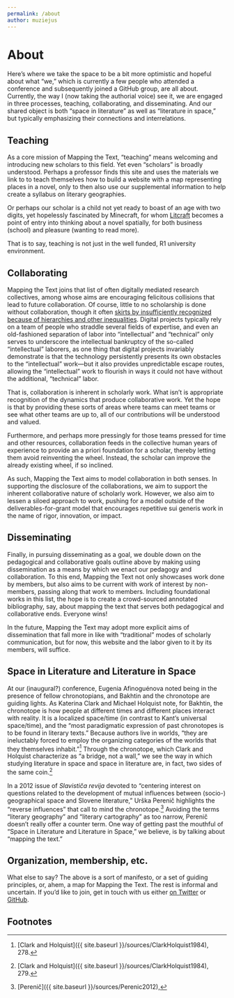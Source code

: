 ```yaml
---
permalink: /about
author: muziejus
---
```


# About

Here’s where we take the space to be a bit more optimistic and hopeful about
what “we,” which is currently a few people who attended a conference and
subsequently joined a GitHub group, are all about. Currently, the way I (now
taking the authorial voice) see it, we are engaged in three processes,
teaching, collaborating, and disseminating. And our shared object is both
“space in literature” as well as “literature in space,” but typically
emphasizing their connections and interrelations.

## Teaching

As a core mission of Mapping the Text, “teaching” means welcoming and
introducing new scholars to this field. Yet even “scholars” is broadly
understood. Perhaps a professor finds this site and uses the materials we link
to to teach themselves how to build a website with a map representing places
in a novel, only to then also use our supplemental information to help create
a syllabus on literary geographies.

Or perhaps our scholar is a child not yet ready to boast of an age with two
digits, yet hopelessly fascinated by Minecraft, for whom
[Litcraft](https://chronotopiccartography.wordpress.com/litcraft/) becomes a
point of entry into thinking about a novel spatially, for both business
(school) and pleasure (wanting to read more). 

That is to say, teaching is not just in the well funded, R1 university
environment.

## Collaborating

Mapping the Text joins that list of often digitally mediated research
collectives, among whose aims are encouraging felicitous collisions that lead
to future collaboration. Of course, little to no scholarship is done without
collaboration, though it often [skirts by insufficiently recognized because of
hierarchies and other inequalities](https://www.npr.org/2017/03/30/521931310/-thanksfortyping-spotlights-unnamed-women-in-literary-acknowledgements).
Digital projects typically rely on a team of people who straddle several fields of
expertise, and even an old-fashioned separation of labor into “intellectual”
and “technical” only serves to underscore the intellectual bankruptcy of the
so-called “intellectual” laborers, as one thing that digital projects
invariably demonstrate is that the technology persistently presents its own
obstacles to the “intellectual” work—but it also provides unpredictable escape
routes, allowing the “intellectual” work to flourish in ways it could not have
without the additional, “technical” labor.

That is, collaboration is inherent in scholarly work. What isn’t is
appropriate recognition of the dynamics that produce collaborative work. Yet
the hope is that by providing these sorts of areas where teams can meet teams
or see what other teams are up to, all of our contributions will be understood
and valued.

Furthermore, and perhaps more pressingly for those teams pressed for time and
other resources, collaboration feeds in the collective human years of
experience to provide an a priori foundation for a scholar, thereby letting
them avoid reinventing the wheel. Instead, the scholar can improve the
already existing wheel, if so inclined. 

As such, Mapping the Text aims to model collaboration in both senses. In
supporting the disclosure of the collaborations, we aim to support the
inherent collaborative nature of scholarly work. However, we also aim to
lessen a siloed approach to work, pushing for a model outside of the
deliverables-for-grant model that encourages repetitive sui generis work in
the name of rigor, innovation, or impact.

## Disseminating

Finally, in pursuing disseminating as a goal, we double down on the
pedagogical and collaborative goals outline above by making using
dissemination as a means by which we enact our pedagogy and collaboration. To
this end, Mapping the Text not only showcases work done by members, but also
aims to be current with work of interest by non-members, passing along that
work to members. Including foundational works in this list, the hope is to
create a crowd-sourced annotated bibliography, say, about mapping the text
that serves both pedagogical and collaborative ends. Everyone wins!

In the future, Mapping the Text may adopt more explicit aims of dissemination
that fall more in like with “traditional” modes of scholarly communication,
but for now, this website and the labor given to it by its members, will
suffice.

## Space in Literature and Literature in Space

At our (inaugural?) conference, Eugenia Afinoguénova noted being in the
presence of fellow chronotopians, and Bakhtin and the chronotope are guiding
lights. As Katerina Clark and Michael Holquist note, for Bakhtin, the
chronotope is how people at different times and different places interact with
reality. It is a localized space/time (in contrast to Kant’s universal
space/time), and the “most paradigmatic expression of past chronotopes is to
be found in literary texts.” Because authors live in worlds, “they are
ineluctably forced to employ the organizing categories of the worlds that they
themselves inhabit.”[^1] Through the chronotope, which Clark and Holquist
characterize as “a bridge, not a wall,” we see the way in which studying
literature in space and space in literature are, in fact, two sides of the
same coin.[^2] 

In a 2012 issue of _Slavističa revija_ devoted to “centering interest on
questions related to the development of mutual influences between (socio-)
geographical space and Slovene literature,” Urška Perenič highlights the
“reverse influences” that call to mind the chronotope.[^3] Avoiding the terms
“literary geography” and “literary cartography” as too narrow, Perenič doesn’t
really offer a counter term. One way of getting past the mouthful of “Space in
Literature and Literature in Space,” we believe, is by talking about “mapping
the text.” 

## Organization, membership, etc.

What else to say? The above is a sort of manifesto, or a set of guiding
principles, or, ahem, a map for Mapping the Text. The rest is informal and
uncertain. If you’d like to join, get in touch with us either [on
Twitter](http://www.twitter.com/maptxt) or
[GitHub](http://github.com/mapping-the-text/).

## Footnotes

[^1]: [Clark and Holquist]({{ site.baseurl }}/sources/ClarkHolquist1984), 278.

[^2]: [Clark and Holquist]({{ site.baseurl }}/sources/ClarkHolquist1984), 279.

[^3]: [Perenič]({{ site.baseurl }}/sources/Perenic2012), 


